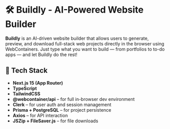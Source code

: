 # 🛠️ Buildly - AI-Powered Website Builder

**Buildly** is an AI-driven website builder that allows users to generate, preview, and download full-stack web projects directly in the browser using WebContainers. Just type what you want to build — from portfolios to to-do apps — and let Buildly do the rest!



## 🧰 Tech Stack

- **Next.js 15 (App Router)**
- **TypeScript**
- **TailwindCSS**
- **@webcontainer/api** – for full in-browser dev environment
- **Clerk** – for user auth and session management
- **Prisma + PostgreSQL** – for project persistence
- **Axios** – for API interaction
- **JSZip + FileSaver.js** – for file downloads
